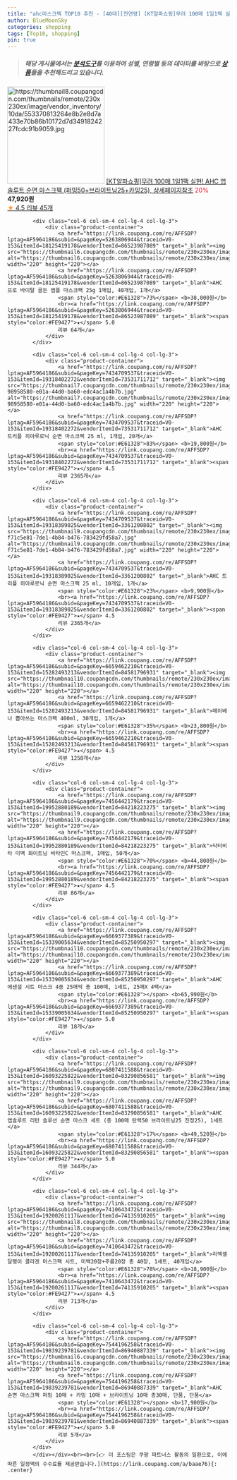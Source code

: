 ```yaml
---
title: "ahc마스크팩 TOP10 추천 - [40대][전연령] [KT알파쇼핑]무려 100매 1일1팩 실현! AHC 앱솔루트 순면 마스크팩 (퍼밍50+브라이트닝25+카밍25), 상세페이지참"
author: BlueMoonSky
categories: shopping
tags: [Top10, shopping]
pin: true
---
```


> ##### 해당 게시물에서는 [**분석도구**](https://itemscout.io/)를 이용하여 **성별**, **연령별** 등의 데이터를 바탕으로 [**상품**](https://link.coupang.com/a/baae76)들을 추천해드리고 있습니다.
<div class="container"><div class="row">
            <div class="col-6 col-sm-4 col-lg-4 col-lg-3">
                <div class="product-container">
                    <a href="https://link.coupang.com/re/AFFSDP?lptag=AF5964186&subid=&pageKey=7441945901&traceid=V0-153&itemId=19353897119&vendorItemId=86786156113" target="_blank"><img src="https://thumbnail8.coupangcdn.com/thumbnails/remote/230x230ex/image/vendor_inventory/10da/553370813264e8b2e8d7a433e70b86b10172d7d3491824227fcdc91b9059.jpg" alt="https://thumbnail8.coupangcdn.com/thumbnails/remote/230x230ex/image/vendor_inventory/10da/553370813264e8b2e8d7a433e70b86b10172d7d3491824227fcdc91b9059.jpg" width="220" height="220"></a>
                    <a href="https://link.coupang.com/re/AFFSDP?lptag=AF5964186&subid=&pageKey=7441945901&traceid=V0-153&itemId=19353897119&vendorItemId=86786156113" target="_blank">[KT알파쇼핑]무려 100매 1일1팩 실현! AHC 앱솔루트 순면 마스크팩 (퍼밍50+브라이트닝25+카밍25), 상세페이지참조</a>
                    <span style="color:#E61328">20%</span> <b>47,920원</b>
                    <br><a href="https://link.coupang.com/re/AFFSDP?lptag=AF5964186&subid=&pageKey=7441945901&traceid=V0-153&itemId=19353897119&vendorItemId=86786156113" target="_blank"><span style="color:#FE9427">★</span> 4.5
                    리뷰 45개</a>
                </div>
            </div>
            
            <div class="col-6 col-sm-4 col-lg-4 col-lg-3">
                <div class="product-container">
                    <a href="https://link.coupang.com/re/AFFSDP?lptag=AF5964186&subid=&pageKey=5263806944&traceid=V0-153&itemId=18125419178&vendorItemId=86523987089" target="_blank"><img src="https://thumbnail6.coupangcdn.com/thumbnails/remote/230x230ex/image/vendor_inventory/6166/95244eba6bafef7b92b1cd0c17608ff9f4f89b674f97a4a8983e85ee2dd1.jpeg" alt="https://thumbnail6.coupangcdn.com/thumbnails/remote/230x230ex/image/vendor_inventory/6166/95244eba6bafef7b92b1cd0c17608ff9f4f89b674f97a4a8983e85ee2dd1.jpeg" width="220" height="220"></a>
                    <a href="https://link.coupang.com/re/AFFSDP?lptag=AF5964186&subid=&pageKey=5263806944&traceid=V0-153&itemId=18125419178&vendorItemId=86523987089" target="_blank">AHC 프로 바이탈 골든 앰플 마스크팩 25g 1매입, 40개입, 1개</a>
                    <span style="color:#E61328">73%</span> <b>38,000원</b>
                    <br><a href="https://link.coupang.com/re/AFFSDP?lptag=AF5964186&subid=&pageKey=5263806944&traceid=V0-153&itemId=18125419178&vendorItemId=86523987089" target="_blank"><span style="color:#FE9427">★</span> 5.0
                    리뷰 64개</a>
                </div>
            </div>
            
            <div class="col-6 col-sm-4 col-lg-4 col-lg-3">
                <div class="product-container">
                    <a href="https://link.coupang.com/re/AFFSDP?lptag=AF5964186&subid=&pageKey=7434709537&traceid=V0-153&itemId=19318402272&vendorItemId=73531711712" target="_blank"><img src="https://thumbnail7.coupangcdn.com/thumbnails/remote/230x230ex/image/retail/images/287878628487054-98958580-e01a-44d0-ba60-edc4ac1a4b7b.jpg" alt="https://thumbnail7.coupangcdn.com/thumbnails/remote/230x230ex/image/retail/images/287878628487054-98958580-e01a-44d0-ba60-edc4ac1a4b7b.jpg" width="220" height="220"></a>
                    <a href="https://link.coupang.com/re/AFFSDP?lptag=AF5964186&subid=&pageKey=7434709537&traceid=V0-153&itemId=19318402272&vendorItemId=73531711712" target="_blank">AHC 트리플 히아루로닉 순면 마스크팩 25 ml, 1개입, 20개</a>
                    <span style="color:#E61328">83%</span> <b>19,800원</b>
                    <br><a href="https://link.coupang.com/re/AFFSDP?lptag=AF5964186&subid=&pageKey=7434709537&traceid=V0-153&itemId=19318402272&vendorItemId=73531711712" target="_blank"><span style="color:#FE9427">★</span> 4.5
                    리뷰 2365개</a>
                </div>
            </div>
            
            <div class="col-6 col-sm-4 col-lg-4 col-lg-3">
                <div class="product-container">
                    <a href="https://link.coupang.com/re/AFFSDP?lptag=AF5964186&subid=&pageKey=7434709537&traceid=V0-153&itemId=19318389025&vendorItemId=3361200802" target="_blank"><img src="https://thumbnail9.coupangcdn.com/thumbnails/remote/230x230ex/image/retail/images/357328945727112-f71c5e81-7de1-4b84-b476-783429fd58a7.jpg" alt="https://thumbnail9.coupangcdn.com/thumbnails/remote/230x230ex/image/retail/images/357328945727112-f71c5e81-7de1-4b84-b476-783429fd58a7.jpg" width="220" height="220"></a>
                    <a href="https://link.coupang.com/re/AFFSDP?lptag=AF5964186&subid=&pageKey=7434709537&traceid=V0-153&itemId=19318389025&vendorItemId=3361200802" target="_blank">AHC 트리플 히아루로닉 순면 마스크팩 25 ml, 10개입, 1개</a>
                    <span style="color:#E61328">23%</span> <b>9,900원</b>
                    <br><a href="https://link.coupang.com/re/AFFSDP?lptag=AF5964186&subid=&pageKey=7434709537&traceid=V0-153&itemId=19318389025&vendorItemId=3361200802" target="_blank"><span style="color:#FE9427">★</span> 4.5
                    리뷰 2365개</a>
                </div>
            </div>
            
            <div class="col-6 col-sm-4 col-lg-4 col-lg-3">
                <div class="product-container">
                    <a href="https://link.coupang.com/re/AFFSDP?lptag=AF5964186&subid=&pageKey=6659462210&traceid=V0-153&itemId=15282493213&vendorItemId=84581796931" target="_blank"><img src="https://thumbnail10.coupangcdn.com/thumbnails/remote/230x230ex/image/vendor_inventory/4b28/b536390e35a82d174ba42d270e819c60d88fa1dd66b2b13cd46f297fb023.png" alt="https://thumbnail10.coupangcdn.com/thumbnails/remote/230x230ex/image/vendor_inventory/4b28/b536390e35a82d174ba42d270e819c60d88fa1dd66b2b13cd46f297fb023.png" width="220" height="220"></a>
                    <a href="https://link.coupang.com/re/AFFSDP?lptag=AF5964186&subid=&pageKey=6659462210&traceid=V0-153&itemId=15282493213&vendorItemId=84581796931" target="_blank">메이베나 뽑아쓰는 마스크팩 400ml, 30개입, 1개</a>
                    <span style="color:#E61328">35%</span> <b>23,800원</b>
                    <br><a href="https://link.coupang.com/re/AFFSDP?lptag=AF5964186&subid=&pageKey=6659462210&traceid=V0-153&itemId=15282493213&vendorItemId=84581796931" target="_blank"><span style="color:#FE9427">★</span> 4.5
                    리뷰 1258개</a>
                </div>
            </div>
            
            <div class="col-6 col-sm-4 col-lg-4 col-lg-3">
                <div class="product-container">
                    <a href="https://link.coupang.com/re/AFFSDP?lptag=AF5964186&subid=&pageKey=7456442179&traceid=V0-153&itemId=19952880189&vendorItemId=84218223275" target="_blank"><img src="https://thumbnail9.coupangcdn.com/thumbnails/remote/230x230ex/image/vendor_inventory/d4dc/23a1107d62e9f347b1e43418c1b9fdc195986a62eca82b92096273c6957c.jpg" alt="https://thumbnail9.coupangcdn.com/thumbnails/remote/230x230ex/image/vendor_inventory/d4dc/23a1107d62e9f347b1e43418c1b9fdc195986a62eca82b92096273c6957c.jpg" width="220" height="220"></a>
                    <a href="https://link.coupang.com/re/AFFSDP?lptag=AF5964186&subid=&pageKey=7456442179&traceid=V0-153&itemId=19952880189&vendorItemId=84218223275" target="_blank">닥터비타 미백 화이트닝 비타민C 마스크팩, 1매입, 50개</a>
                    <span style="color:#E61328">70%</span> <b>44,800원</b>
                    <br><a href="https://link.coupang.com/re/AFFSDP?lptag=AF5964186&subid=&pageKey=7456442179&traceid=V0-153&itemId=19952880189&vendorItemId=84218223275" target="_blank"><span style="color:#FE9427">★</span> 4.5
                    리뷰 86개</a>
                </div>
            </div>
            
            <div class="col-6 col-sm-4 col-lg-4 col-lg-3">
                <div class="product-container">
                    <a href="https://link.coupang.com/re/AFFSDP?lptag=AF5964186&subid=&pageKey=6669377389&traceid=V0-153&itemId=15339005634&vendorItemId=85250950297" target="_blank"><img src="https://thumbnail10.coupangcdn.com/thumbnails/remote/230x230ex/image/vendor_inventory/059f/98109a08006baa4f87831a97d8de4ec9796df3138b6ac2643f2d56201e83.jpg" alt="https://thumbnail10.coupangcdn.com/thumbnails/remote/230x230ex/image/vendor_inventory/059f/98109a08006baa4f87831a97d8de4ec9796df3138b6ac2643f2d56201e83.jpg" width="220" height="220"></a>
                    <a href="https://link.coupang.com/re/AFFSDP?lptag=AF5964186&subid=&pageKey=6669377389&traceid=V0-153&itemId=15339005634&vendorItemId=85250950297" target="_blank">AHC 에센셜 시트 마스크 4종 25매씩 총 100매, 1세트, 25매X 4팩</a>
                    <span style="color:#E61328"></span> <b>65,990원</b>
                    <br><a href="https://link.coupang.com/re/AFFSDP?lptag=AF5964186&subid=&pageKey=6669377389&traceid=V0-153&itemId=15339005634&vendorItemId=85250950297" target="_blank"><span style="color:#FE9427">★</span> 5.0
                    리뷰 18개</a>
                </div>
            </div>
            
            <div class="col-6 col-sm-4 col-lg-4 col-lg-3">
                <div class="product-container">
                    <a href="https://link.coupang.com/re/AFFSDP?lptag=AF5964186&subid=&pageKey=6807411588&traceid=V0-153&itemId=16093225822&vendorItemId=83290856581" target="_blank"><img src="https://thumbnail9.coupangcdn.com/thumbnails/remote/230x230ex/image/vendor_inventory/2448/5ad8285c52fd1320f041e8bee2050b7856d082d1f18b882b0f58f21d93ff.jpg" alt="https://thumbnail9.coupangcdn.com/thumbnails/remote/230x230ex/image/vendor_inventory/2448/5ad8285c52fd1320f041e8bee2050b7856d082d1f18b882b0f58f21d93ff.jpg" width="220" height="220"></a>
                    <a href="https://link.coupang.com/re/AFFSDP?lptag=AF5964186&subid=&pageKey=6807411588&traceid=V0-153&itemId=16093225822&vendorItemId=83290856581" target="_blank">AHC 앱솔루트 리턴 솔루션 순면 마스크 세트 (총 100매 탄력50 브라이트닝25 진정25), 1세트</a>
                    <span style="color:#E61328">17%</span> <b>49,520원</b>
                    <br><a href="https://link.coupang.com/re/AFFSDP?lptag=AF5964186&subid=&pageKey=6807411588&traceid=V0-153&itemId=16093225822&vendorItemId=83290856581" target="_blank"><span style="color:#FE9427">★</span> 5.0
                    리뷰 344개</a>
                </div>
            </div>
            
            <div class="col-6 col-sm-4 col-lg-4 col-lg-3">
                <div class="product-container">
                    <a href="https://link.coupang.com/re/AFFSDP?lptag=AF5964186&subid=&pageKey=7410643472&traceid=V0-153&itemId=19200261117&vendorItemId=74135910205" target="_blank"><img src="https://thumbnail8.coupangcdn.com/thumbnails/remote/230x230ex/image/vendor_inventory/7306/295453274b5b1a141de531911850b9469a578a85871587b6e3d5bb1ede64.jpg" alt="https://thumbnail8.coupangcdn.com/thumbnails/remote/230x230ex/image/vendor_inventory/7306/295453274b5b1a141de531911850b9469a578a85871587b6e3d5bb1ede64.jpg" width="220" height="220"></a>
                    <a href="https://link.coupang.com/re/AFFSDP?lptag=AF5964186&subid=&pageKey=7410643472&traceid=V0-153&itemId=19200261117&vendorItemId=74135910205" target="_blank">리엑셀 달팽이 콜라겐 마스크팩 시트, 미백20장+주름20장 총 40장, 1세트, 40개입</a>
                    <span style="color:#E61328">78%</span> <b>18,900원</b>
                    <br><a href="https://link.coupang.com/re/AFFSDP?lptag=AF5964186&subid=&pageKey=7410643472&traceid=V0-153&itemId=19200261117&vendorItemId=74135910205" target="_blank"><span style="color:#FE9427">★</span> 4.5
                    리뷰 713개</a>
                </div>
            </div>
            
            <div class="col-6 col-sm-4 col-lg-4 col-lg-3">
                <div class="product-container">
                    <a href="https://link.coupang.com/re/AFFSDP?lptag=AF5964186&subid=&pageKey=7544196258&traceid=V0-153&itemId=19839239781&vendorItemId=86940887339" target="_blank"><img src="https://thumbnail6.coupangcdn.com/thumbnails/remote/230x230ex/image/vendor_inventory/230e/0a88f64fa50bf2b1874f46fe12c438cefd7a95278e985054e23280fc87c9.jpg" alt="https://thumbnail6.coupangcdn.com/thumbnails/remote/230x230ex/image/vendor_inventory/230e/0a88f64fa50bf2b1874f46fe12c438cefd7a95278e985054e23280fc87c9.jpg" width="220" height="220"></a>
                    <a href="https://link.coupang.com/re/AFFSDP?lptag=AF5964186&subid=&pageKey=7544196258&traceid=V0-153&itemId=19839239781&vendorItemId=86940887339" target="_blank">AHC 순면 마스크팩 퍼밍 10매 + 카밍 10매 + 브라이트닝 10매 총30매, 단품, 단품</a>
                    <span style="color:#E61328"></span> <b>17,900원</b>
                    <br><a href="https://link.coupang.com/re/AFFSDP?lptag=AF5964186&subid=&pageKey=7544196258&traceid=V0-153&itemId=19839239781&vendorItemId=86940887339" target="_blank"><span style="color:#FE9427">★</span> 5.0
                    리뷰 5개</a>
                </div>
            </div>
            </div></div><br><br>[👉 이 포스팅은 쿠팡 파트너스 활동의 일환으로, 이에 따른 일정액의 수수료를 제공받습니다.](https://link.coupang.com/a/baae76){: .center}